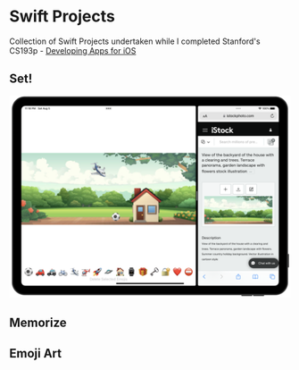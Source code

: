 # Swift Projects
Collection of Swift Projects undertaken while I completed Stanford's CS193p - [Developing Apps for iOS](https://cs193p.sites.stanford.edu/)

## Set!
![Set Base Screen](https://github.com/nipunaw/Swift/blob/main/Photos/EmojiArt_1.png?raw=true)

## Memorize


## Emoji Art

